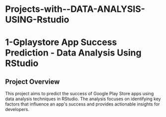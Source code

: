 # Projects-with--DATA-ANALYSIS-USING-Rstudio
# 1-Gplaystore App Success Prediction - Data Analysis Using RStudio

## Project Overview

This project aims to predict the success of Google Play Store apps using data analysis techniques in RStudio. The analysis focuses on identifying key factors that influence an app's success and provides actionable insights for developers.

